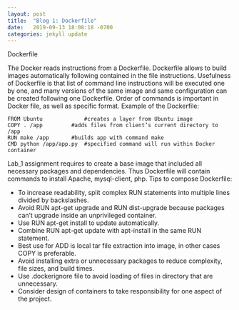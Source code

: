 ```yaml
---
layout: post
title:  "Blog 1: Dockerfile"
date:   2019-09-13 18:08:18 -0700
categories: jekyll update
---
```

Dockerfile

The Docker reads instructions from a Dockerfile. Dockerfile allows to build images automatically following contained in the file instructions. Usefulness of Dockerfile is that list of command line instructions will be executed one by one, and many versions of the same image and same configuration can be created following one Dockerfile. Order of commands is important in Docker file, as well as specific format.
Example of the Dockerfile:

	FROM Ubuntu 			#creates a layer from Ubuntu image
	COPY . /app			#adds files from client’s current directory to /app
	RUN make /app 		#builds app with command make
	CMD python /app/app.py	#specified command will run within Docker container
  
Lab_1 assignment requires to create a base image that included all necessary packages and dependencies. Thus Dockerfile will contain commands to install Apache, mysql-client, php.
Tips to compose Dockerfile:
-	To increase readability, split complex RUN statements into multiple lines divided by backslashes.
-	Avoid RUN apt-get upgrade and RUN dist-upgrade because packages can’t upgrade inside an unprivileged container.
-	Use RUN apt-get install to update automatically.
-	Combine RUN apt-get update with apt-install in the same RUN statement.
-	Best use for ADD is local tar file extraction into image, in other cases COPY is preferable.
-	Avoid installing extra or unnecessary packages to reduce complexity, file sizes, and build times.
-	Use .dockerignore file to avoid loading of files in directory that are unnecessary.
-	Consider design of containers to take responsibility for one aspect of the project.



[jekyll-docs]: https://jekyllrb.com/docs/home
[jekyll-gh]:   https://github.com/jekyll/jekyll
[jekyll-talk]: https://talk.jekyllrb.com/
